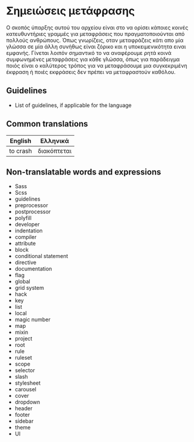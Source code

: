 # Σημειώσεις μετάφρασης

Ο σκοπός ύπαρξης αυτού του αρχείου είναι στο να ορίσει κάποιες κοινές κατευθυντήριες γραμμές για μεταφράσεις που πραγματοποιούνται από πολλούς ανθρώπους. Όπως γνωρίζεις, οταν μεταφράζεις κάτι απο μία γλώσσα σε μία άλλη συνήθως είναι ζόρικο και η υποκειμενικότητα ειναι εμφανής. Γίνεται λοιπόν σημαντικό το να αναφέρουμε ρητά κοινά συμφωνημένες μεταφράσεις για κάθε γλώσσα, όπως για παράδειγμα ποιός είναι ο καλύτερος τρόπος για να μεταφράσουμε μια συγκεκριμένη έκφραση ή ποιές εκφράσεις δεν πρέπει να μεταφραστούν καθόλου.

## Guidelines

* List of guidelines, if applicable for the language

## Common translations

| English                      | Ελληνικά                |
|------------------------------|-------------------------|
| to crash                     | διακόπτεται              |

## Non-translatable words and expressions

* Sass
* Scss
* guidelines
* preprocessor
* postprocessor
* polyfill
* developer
* indentation
* compiler
* attribute
* block
* conditional statement
* directive
* documentation
* flag
* global
* grid system
* hack
* key
* list
* local
* magic number
* map
* mixin
* project
* root
* rule
* ruleset
* scope
* selector
* slash
* stylesheet
* carousel
* cover
* dropdown
* header
* footer
* sidebar
* theme
* UI
